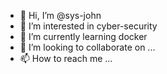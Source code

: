- 👋 Hi, I’m @sys-john
- 👀 I’m interested in cyber-security
- 🌱 I’m currently learning docker
- 💞️ I’m looking to collaborate on ...
- 📫 How to reach me ...

<!---
sys-john/sys-john is a ✨ special ✨ repository because its `README.md` (this file) appears on your GitHub profile.
You can click the Preview link to take a look at your changes.
--->
